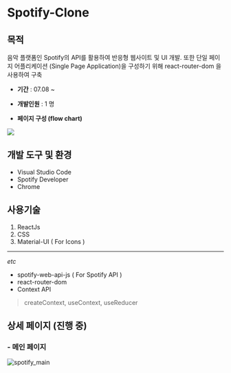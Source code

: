 # Spotify-Clone
## 목적
음악 플랫폼인 Spotify의 API를 활용하여 반응형 웹사이트 및 UI 개발.
또한 단일 페이지 어플리케이션 (Single Page Application)을 구성하기 위해 react-router-dom 을 사용하여 구축

- **기간** :
07.08 ~ 

- **개발인원** :
1 명

- **페이지 구성 (flow chart)** 
<img src="https://user-images.githubusercontent.com/56250064/128592719-9cabbf66-3dae-445c-9e73-f3f930416cc6.png" witdh="500px" />


## 개발 도구 및 환경
- Visual Studio Code
- Spotify Developer 
- Chrome

## 사용기술
1. ReactJs
2. CSS
3. Material-UI ( For Icons )

<hr/>

*etc* 
- spotify-web-api-js ( For Spotify API )
- react-router-dom
- Context API
> createContext, useContext, useReducer

## 상세 페이지 (진행 중)
### - 메인 페이지
![spotify_main](https://user-images.githubusercontent.com/56250064/128592943-9312d6bb-13ca-42bf-8ce9-01ab617e3af6.png)
